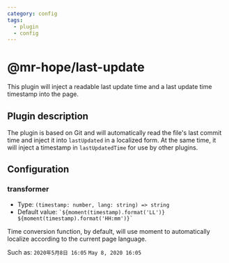 ```yaml
---
category: config
tags:
  - plugin
  - config
---
```


# @mr-hope/last-update

This plugin will inject a readable last update time and a last update time timestamp into the page.

## Plugin description

The plugin is based on Git and will automatically read the file's last commit time and inject it into `lastUpdated` in a localized form. At the same time, it will inject a timestamp in `lastUpdatedTime` for use by other plugins.

## Configuration

### transformer

- Type: `(timestamp: number, lang: string) => string`
- Default value: `` `${moment(timestamp).format('LL')} ${moment(timestamp).format('HH:mm')}` ``

Time conversion function, by default, will use moment to automatically localize according to the current page language.

Such as: `2020年5月8日 16:05` `May 8, 2020 16:05`

